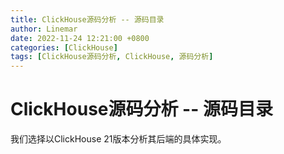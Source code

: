 ```yaml
---
title: ClickHouse源码分析 -- 源码目录
author: Linemar
date: 2022-11-24 12:21:00 +0800
categories: [ClickHouse]
tags: [ClickHouse源码分析, ClickHouse, 源码分析]
---
```


# ClickHouse源码分析 -- 源码目录

我们选择以ClickHouse 21版本分析其后端的具体实现。